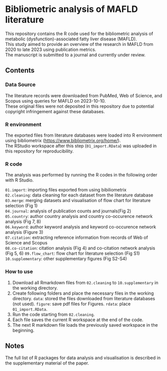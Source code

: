 # Bibliometric analysis of MAFLD literature
This repository contains the R code used for the bibliometric analysis of metabolic (dysfunction)-associated fatty liver disease (MAFLD).  
This study aimed to provide an overview of the research in MAFLD from 2020 to late 2023 using publication metrics.  
The manuscript is submitted to a journal and currently under review.

## Contents
### Data Source
The literature records were downloaded from PubMed, Web of Science, and Scopus using queries for MAFLD on 2023-10-10.  
These original files were not deposited in this repository due to potential copyright infringement against these databases.

### R environment
The exported files from literature databases were loaded into R environment using bibliometrix (https://www.bibliometrix.org/home/).  
The RStudio workspace after this step (`01_import.RData`) was uploaded in this repository for reproducibility.

### R code
The analysis was performed by running the R codes in the following order with R Studio.

`01.import`: importing files exported from using bibiliometrix   
`02.cleaning`: data cleaning for each dataset from the literature database  
`03.merge`: merging datasets and visualisation of flow chart for literature selection (Fig 1)  
`04.journal`: analysis of publication counts and journals(Fig 2)  
`05.country`: author country analysis and country co-occurence network analysis (Fig 7, 8)  
`06.keyword`: author keyword analysis and keyword co-occurence network analysis (Figure 3)  
`07.citation`: extracting reference information from records of Web of Science and Scopus  
`08.co-citation`: citation analysis (Fig 4) and co-citation network analysis (Fig 5, 6) 
`09.flow_chart`: flow chart for literature selection (Fig S1)  
`10.supplementary`: other supplementary figures (Fig S2-S4)

### How to use
1. Download all Rmarkdown files from `02.cleaning` to `10.supplementary` in the working directory.
2. Create following folders and place the necessary files in the working directory.
`data`: stored the files downloaded from literature databases (not used).
`figure`: save pdf files for Figures.
`rdata`: place `01_import.RData`.
3. Run the code starting from `02.cleaning`.
4. Each file saves the current R workspace at the end of the code.
5. The next R markdown file loads the previously saved workspace in the beginning. 

## Notes
The full list of R packages for data analysis and visualisation is described in the supplementary material of the paper.
